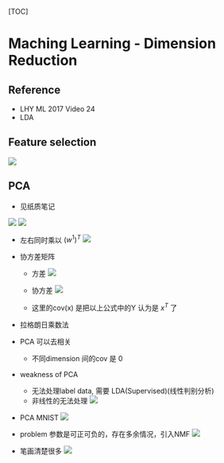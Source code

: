 [TOC]

# Maching Learning - Dimension Reduction

## Reference
+ LHY ML 2017 Video 24
+ LDA

## Feature selection

![](/home/apollo/Pictures/DR1.png)

## PCA
+ 见纸质笔记

![](/home/apollo/Pictures/DR2.png)
![](/home/apollo/Pictures/DR3.png)

+ 左右同时乘以 $(w^1)^T$
![](/home/apollo/Pictures/DR4.png)


+ 协方差矩阵
	+ 方差 
		![](https://images0.cnblogs.com/blog/407700/201307/10144507-9fa45afa80ee4b76929feb47373977ca.gif)
	+ 协方差
		![](https://images0.cnblogs.com/blog/407700/201307/10144507-318040d3955c47f5a2bdd098974bcc79.gif)
    
    + 这里的cov(x) 是把以上公式中的Y 认为是 $x^T$ 了

+ 拉格朗日乘数法

+ PCA 可以去相关
	+ 不同dimension 间的cov 是 0


+ weakness of PCA
	+ 无法处理label data, 需要 LDA(Supervised)(线性判别分析)
	+ 非线性的无法处理
![](/home/apollo/Pictures/DR5.png)

+ PCA MNIST
![](/home/apollo/Pictures/DR6.png)
+ problem 参数是可正可负的，存在多余情况，引入NMF
![](/home/apollo/Pictures/DR8.png)
+ 笔画清楚很多
![](/home/apollo/Pictures/DR9.png)
